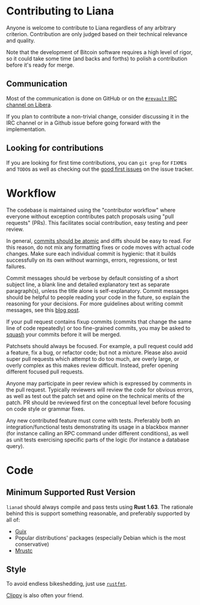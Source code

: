 # Contributing to Liana

Anyone is welcome to contribute to Liana regardless of any arbitrary criterion. Contribution are
only judged based on their technical relevance and quality.

Note that the development of Bitcoin software requires a high level of rigor, so it could take some
time (and backs and forths) to polish a contribution before it's ready for merge.


## Communication

Most of the communication is done on GitHub or on the [`#revault` IRC channel on
Libera](https://web.libera.chat/?channels=#revault).

If you plan to contribute a non-trivial change, consider discussing it in the IRC channel or in a
Github issue before going forward with the implementation.


## Looking for contributions

If you are looking for first time contributions, you can `git grep` for `FIXME`s and `TODO`s
as well as checking out the [good first issues](https://github.com/wizardsardine/liana/issues?q=is%3Aissue+is%3Aopen+label%3A%22good+first+issue%22)
on the issue tracker.


# Workflow

The codebase is maintained using the "contributor workflow" where everyone
without exception contributes patch proposals using "pull requests" (PRs). This
facilitates social contribution, easy testing and peer review.

In general, [commits should be atomic](https://en.wikipedia.org/wiki/Atomic_commit#Atomic_commit_convention)
and diffs should be easy to read. For this reason, do not mix any formatting
fixes or code moves with actual code changes.
Make sure each individual commit is hygienic: that it builds successfully
on its own without warnings, errors, regressions, or test failures.

Commit messages should be verbose by default consisting of a short subject line,
a blank line and detailed explanatory text as separate paragraph(s), unless the
title alone is self-explanatory. Commit messages should be helpful to people
reading your code in the future, so explain the reasoning for your decisions. For
more guidelines about writing commit messages, see this [blog post](https://cbea.ms/git-commit/).

If your pull request contains fixup commits (commits that change the same line of code repeatedly) or too fine-grained
commits, you may be asked to [squash](https://git-scm.com/docs/git-rebase#_interactive_mode) your commits
before it will be merged.

Patchsets should always be focused. For example, a pull request could add a
feature, fix a bug, or refactor code; but not a mixture. Please also avoid super
pull requests which attempt to do too much, are overly large, or overly complex
as this makes review difficult. Instead, prefer opening different focused pull requests.

Anyone may participate in peer review which is expressed by comments in the pull
request. Typically reviewers will review the code for obvious errors, as well as
test out the patch set and opine on the technical merits of the patch. PR should
be reviewed first on the conceptual level before focusing on code style or grammar
fixes.

Any new contributed feature must come with tests. Preferably both an integration/functional tests
demonstrating its usage in a blackbox manner (for instance calling an RPC command under different
conditions), as well as unit tests exercising specific parts of the logic (for instance a database
query).


# Code

## Minimum Supported Rust Version

`lianad` should always compile and pass tests using **Rust 1.63**. The rationale behind this is
support something reasonable, and preferably supported by all of:
- [Guix](https://guix.gnu.org/)
- Popular distributions' packages (especially Debian which is the most conservative)
- [Mrustc](https://github.com/thepowersgang/mrustc)

## Style

To avoid endless bikeshedding, just use [`rustfmt`](https://github.com/rust-lang/rustfmt).

[Clippy](https://github.com/rust-lang/rust-clippy) is also often your friend.
